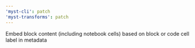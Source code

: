 ```yaml
---
'myst-cli': patch
'myst-transforms': patch
---
```


Embed block content (including notebook cells) based on block or code cell label in metadata

